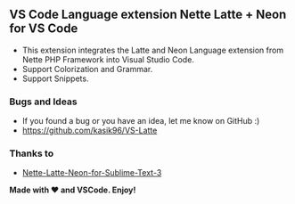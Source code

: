## VS Code Language extension Nette Latte + Neon for VS Code

* This extension integrates the Latte and Neon Language extension from Nette PHP Framework into Visual Studio Code.
* Support Colorization and Grammar.
* Support Snippets.

### Bugs and Ideas
* If you found a bug or you have an idea, let me know on GitHub :)
* https://github.com/kasik96/VS-Latte

### Thanks to
* [Nette-Latte-Neon-for-Sublime-Text-3](https://github.com/FilipStryk/Nette-Latte-Neon-for-Sublime-Text-3)

**Made with ♥ and VSCode. Enjoy!**
